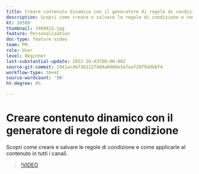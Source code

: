 ```yaml
---
title: Creare contenuto dinamico con il generatore di regole di condizione
description: Scopri come creare e salvare le regole di condizione e come applicarle al contenuto in tutti i canali.
kt: 10589
thumbnail: 3409815.jpg
feature: Personalization
doc-type: feature video
team: PM
role: User
level: Beginner
last-substantial-update: 2022-10-03T00:00:00Z
source-git-commit: 2941ac46f36112f488a0d60e3afeaf2979ddb6f4
workflow-type: tm+mt
source-wordcount: '56'
ht-degree: 0%

---
```


# Creare contenuto dinamico con il generatore di regole di condizione

Scopri come creare e salvare le regole di condizione e come applicarle al contenuto in tutti i canali.

>[!VIDEO](https://video.tv.adobe.com/v/3409815?quality=12)

